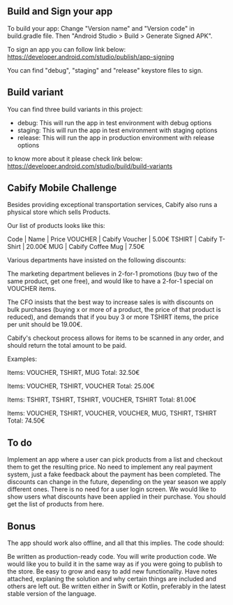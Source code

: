 Build and Sign your app
-------------------------------------------------

To build your app:
Change "Version name" and "Version code" in build.gradle file.
Then "Android Studio > Build > Generate Signed APK".

To sign an app you can follow link below:
https://developer.android.com/studio/publish/app-signing

You can find "debug", "staging" and "release" keystore files to sign. 

Build variant
-------------------------------------------------

You can find three build variants in this project:

- debug: This will run the app in test environment with debug options
- staging: This will run the app in test environment with staging options
- release: This will run the app in production environment with release options

to know more about it please check link below:
https://developer.android.com/studio/build/build-variants

Cabify Mobile Challenge
-------------------------------------------------

Besides providing exceptional transportation services, Cabify also runs a physical store which sells Products.

Our list of products looks like this:

Code         | Name                |  Price
VOUCHER      | Cabify Voucher      |   5.00€
TSHIRT       | Cabify T-Shirt      |  20.00€
MUG          | Cabify Coffee Mug   |   7.50€

Various departments have insisted on the following discounts:

The marketing department believes in 2-for-1 promotions (buy two of the same product, get one free), and would like to have a 2-for-1 special on VOUCHER items.

The CFO insists that the best way to increase sales is with discounts on bulk purchases (buying x or more of a product, the price of that product is reduced), and demands that if you buy 3 or more TSHIRT items, the price per unit should be 19.00€.

Cabify's checkout process allows for items to be scanned in any order, and should return the total amount to be paid.

Examples:

Items: VOUCHER, TSHIRT, MUG
Total: 32.50€

Items: VOUCHER, TSHIRT, VOUCHER
Total: 25.00€

Items: TSHIRT, TSHIRT, TSHIRT, VOUCHER, TSHIRT
Total: 81.00€

Items: VOUCHER, TSHIRT, VOUCHER, VOUCHER, MUG, TSHIRT, TSHIRT
Total: 74.50€

To do
-------------------------------------------------

Implement an app where a user can pick products from a list and checkout them to get the resulting price. No need to implement any real payment system, just a fake feedback about the payment has been completed.
The discounts can change in the future, depending on the year season we apply different ones.
There is no need for a user login screen.
We would like to show users what discounts have been applied in their purchase.
You should get the list of products from here.

Bonus
-------------------------------------------------

The app should work also offline, and all that this implies.
The code should:

Be written as production-ready code. You will write production code. We would like you to build it in the same way as if you were going to publish to the store.
Be easy to grow and easy to add new functionality.
Have notes attached, explaning the solution and why certain things are included and others are left out.
Be written either in Swift or Kotlin, preferably in the latest stable version of the language.